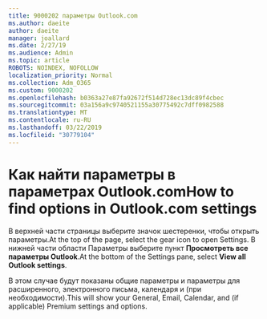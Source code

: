 ```yaml
---
title: 9000202 параметры Outlook.com
ms.author: daeite
author: daeite
manager: joallard
ms.date: 2/27/19
ms.audience: Admin
ms.topic: article
ROBOTS: NOINDEX, NOFOLLOW
localization_priority: Normal
ms.collection: Adm_O365
ms.custom: 9000202
ms.openlocfilehash: b0363a27e87fa92672f514d728ec13dc89f4cbec
ms.sourcegitcommit: 03a156a9c9740521155a30775492c7dff0982588
ms.translationtype: MT
ms.contentlocale: ru-RU
ms.lasthandoff: 03/22/2019
ms.locfileid: "30779104"
---
```

# <a name="how-to-find-options-in-outlookcom-settings"></a><span data-ttu-id="f7af2-102">Как найти параметры в параметрах Outlook.com</span><span class="sxs-lookup"><span data-stu-id="f7af2-102">How to find options in Outlook.com settings</span></span>

<span data-ttu-id="f7af2-103">В верхней части страницы выберите значок шестеренки, чтобы открыть параметры.</span><span class="sxs-lookup"><span data-stu-id="f7af2-103">At the top of the page, select the gear icon to open Settings.</span></span> <span data-ttu-id="f7af2-104">В нижней части области Параметры выберите пункт **Просмотреть все параметры Outlook**.</span><span class="sxs-lookup"><span data-stu-id="f7af2-104">At the bottom of the Settings pane, select **View all Outlook settings**.</span></span>

<span data-ttu-id="f7af2-105">В этом случае будут показаны общие параметры и параметры для расширенного, электронного письма, календаря и (при необходимости).</span><span class="sxs-lookup"><span data-stu-id="f7af2-105">This will show your General, Email, Calendar, and (if applicable) Premium settings and options.</span></span>